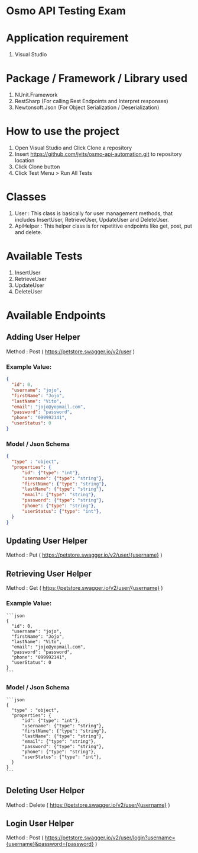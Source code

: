 # Osmo API Testing Exam

# Application requirement 
1. Visual Studio

# Package / Framework / Library used
1. NUnit.Framework
2. RestSharp (For calling Rest Endpoints and Interpret responses)
3. Newtonsoft.Json (For Object Serialization / Deserialization)

# How to use the project
1. Open Visual Studio and Click Clone a repository
2. Insert https://github.com/jvits/osmo-api-automation.git to repository location
3. Click Clone button
4. Click Test Menu > Run All Tests

# Classes
1. User : This class is basically for user management methods, that includes InsertUser, RetrieveUser, UpdateUser and DeleteUser.
2. ApiHelper : This helper class is for repetitive endpoints like get, post, put and delete.

# Available Tests
1. InsertUser
2. RetrieveUser
3. UpdateUser
4. DeleteUser

# Available Endpoints

## Adding User Helper
Method : Post  ( https://petstore.swagger.io/v2/user )
  ### Example Value: ###
  ```json
  {
    "id": 0,
    "username": "jojo",
    "firstName": "Jojo",
    "lastName": "Vito",
    "email": "jojo@yopmail.com",
    "password": "password",
    "phone": "099992141",
    "userStatus": 0
  }
  ```
    
  ### Model / Json Schema ###
  ```json
  {
    "type" : "object",
    "properties": {
        "id": {"type": "int"},
        "username": {"type": "string"},
        "firstName": {"type": "string"},
        "lastName": {"type": "string"},
        "email": {"type": "string"},
        "password": {"type": "string"},
        "phone": {"type": "string"},
        "userStatus": {"type": "int"},
    }
  }
  ```
## Updating User Helper
Method : Put ( https://petstore.swagger.io/v2/user/{username} )

## Retrieving User Helper
Method : Get ( https://petstore.swagger.io/v2/user/{username} )
  ### Example Value: ###
    ```json
    {
      "id": 0,
      "username": "jojo",
      "firstName": "Jojo",
      "lastName": "Vito",
      "email": "jojo@yopmail.com",
      "password": "password",
      "phone": "099992141",
      "userStatus": 0
    }
    ```
    
  ### Model / Json Schema ###
    ```json
    {
      "type" : "object",
      "properties": {
          "id": {"type": "int"},
          "username": {"type": "string"},
          "firstName": {"type": "string"},
          "lastName": {"type": "string"},
          "email": {"type": "string"},
          "password": {"type": "string"},
          "phone": {"type": "string"},
          "userStatus": {"type": "int"},
      }
    }
    ```

## Deleting User Helper
Method : Delete ( https://petstore.swagger.io/v2/user/{username} )

## Login User Helper
Method : Post ( https://petstore.swagger.io/v2/user/login?username={username}&password={password} )

